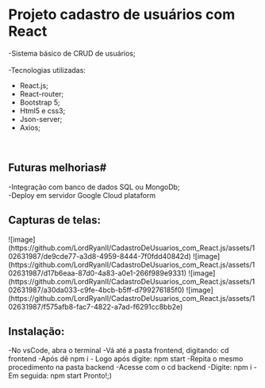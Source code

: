 # Projeto cadastro de usuários com React #
-Sistema básico de CRUD de usuários; <br>
<br>
-Tecnologias utilizadas:<br>
<ul>
      <li>    React.js;</li>
      <li>    React-router; </li>
      <li>    Bootstrap 5; </li>
      <li>    Html5 e css3; </li>
      <li>    Json-server;</li>
      <li>    Axios;  </li>
</ul>
<br> 
<h2>Futuras melhorias#</h2> 
-Integração com banco de dados SQL ou MongoDb; <br>
-Deploy em servidor Google Cloud plataform <br>

<h2> Capturas de telas: </h2>
![image](https://github.com/LordRyanII/CadastroDeUsuarios_com_React.js/assets/102631987/de9cde77-a3d8-4959-8444-7f0fdd40842d)
![image](https://github.com/LordRyanII/CadastroDeUsuarios_com_React.js/assets/102631987/d17b6eaa-87d0-4a83-a0e1-266f989e9331)
![image](https://github.com/LordRyanII/CadastroDeUsuarios_com_React.js/assets/102631987/a30da033-c9fe-4bcb-b5ff-d799276185f0)
![image](https://github.com/LordRyanII/CadastroDeUsuarios_com_React.js/assets/102631987/f575afb8-fac7-4822-a7ad-f6291cc8bb2e)
<h2> Instalação:</h2>
-No vsCode, abra o terminal
-Vá até a pasta frontend, digitando: cd frontend
-Após dê npm i
- Logo após digite: npm start
-Repita o mesmo procedimento na pasta backend
-Acesse com o cd backend
-Digite: npm i
-Em seguida: npm start
Pronto!;)
